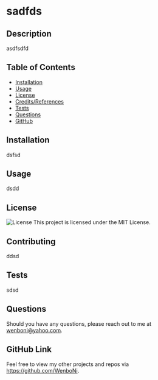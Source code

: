 
  # sadfds

  ## Description
  asdfsdfd
  
  ## Table of Contents
  - [Installation](#Installation)
  - [Usage](#Usage)
  - [License](#License)
  - [Credits/References](#Credits)
  - [Tests](#Tests)
  - [Questions](#Questions)
  - [GitHub](#Github)
  
  ## Installation
  dsfsd
  
  ## Usage
  dsdd
  
  ## License
  ![License](https://img.shields.io/badge/License-MIT-green.svg)
  This project is licensed under the MIT License.
  
  ## Contributing
  ddsd
  
  ## Tests
  sdsd
  
  ## Questions
  Should you have any questions, please reach out to me at wenboni@yahoo.com.

  ## GitHub Link
  Feel free to view my other projects and repos via https://github.com/WenboNi.
